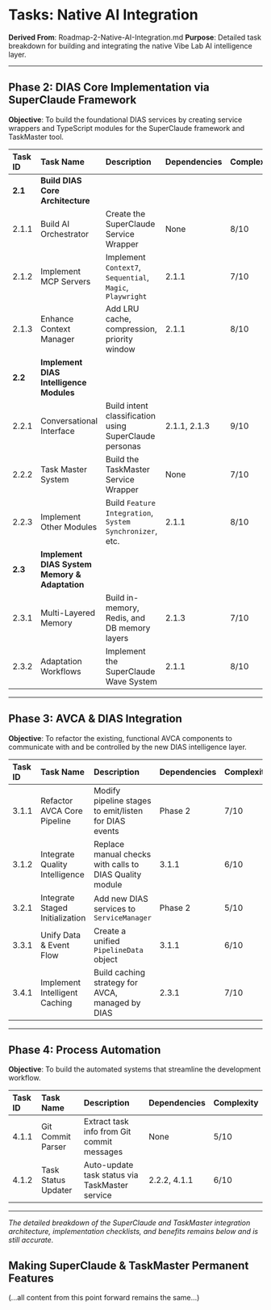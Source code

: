 # Tasks: Native AI Integration
**Derived From**: Roadmap-2-Native-AI-Integration.md
**Purpose**: Detailed task breakdown for building and integrating the native Vibe Lab AI intelligence layer.

---

## Phase 2: DIAS Core Implementation via SuperClaude Framework
**Objective**: To build the foundational DIAS services by creating service wrappers and TypeScript modules for the SuperClaude framework and TaskMaster tool.

| Task ID | Task Name | Description | Dependencies | Complexity |
| :--- | :--- | :--- | :--- | :--- |
| **2.1** | **Build DIAS Core Architecture** | | | |
| 2.1.1 | Build AI Orchestrator | Create the SuperClaude Service Wrapper | None | 8/10 |
| 2.1.2 | Implement MCP Servers | Implement `Context7`, `Sequential`, `Magic`, `Playwright` | 2.1.1 | 7/10 |
| 2.1.3 | Enhance Context Manager | Add LRU cache, compression, priority window | 2.1.1 | 8/10 |
| **2.2** | **Implement DIAS Intelligence Modules** | | | |
| 2.2.1 | Conversational Interface | Build intent classification using SuperClaude personas | 2.1.1, 2.1.3 | 9/10 |
| 2.2.2 | Task Master System | Build the TaskMaster Service Wrapper | None | 7/10 |
| 2.2.3 | Implement Other Modules | Build `Feature Integration`, `System Synchronizer`, etc. | 2.1.1 | 8/10 |
| **2.3** | **Implement DIAS System Memory & Adaptation** | | | |
| 2.3.1 | Multi-Layered Memory | Build in-memory, Redis, and DB memory layers | 2.1.3 | 7/10 |
| 2.3.2 | Adaptation Workflows | Implement the SuperClaude Wave System | 2.1.1 | 8/10 |

---

## Phase 3: AVCA & DIAS Integration
**Objective**: To refactor the existing, functional AVCA components to communicate with and be controlled by the new DIAS intelligence layer.

| Task ID | Task Name | Description | Dependencies | Complexity |
| :--- | :--- | :--- | :--- | :--- |
| 3.1.1 | Refactor AVCA Core Pipeline | Modify pipeline stages to emit/listen for DIAS events | Phase 2 | 7/10 |
| 3.1.2 | Integrate Quality Intelligence | Replace manual checks with calls to DIAS Quality module | 3.1.1 | 6/10 |
| 3.2.1 | Integrate Staged Initialization | Add new DIAS services to `ServiceManager` | Phase 2 | 5/10 |
| 3.3.1 | Unify Data & Event Flow | Create a unified `PipelineData` object | 3.1.1 | 6/10 |
| 3.4.1 | Implement Intelligent Caching | Build caching strategy for AVCA, managed by DIAS | 2.3.1 | 7/10 |

---

## Phase 4: Process Automation
**Objective**: To build the automated systems that streamline the development workflow.

| Task ID | Task Name | Description | Dependencies | Complexity |
| :--- | :--- | :--- | :--- | :--- |
| 4.1.1 | Git Commit Parser | Extract task info from Git commit messages | None | 5/10 |
| 4.1.2 | Task Status Updater | Auto-update task status via TaskMaster service | 2.2.2, 4.1.1 | 6/10 |

---
_The detailed breakdown of the SuperClaude and TaskMaster integration architecture, implementation checklists, and benefits remains below and is still accurate._

## Making SuperClaude & TaskMaster Permanent Features
(...all content from this point forward remains the same...)
